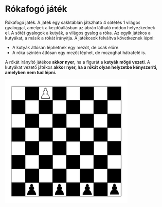 # Rókafogó játék

Rókafogó játék. A játék egy sakktáblán játszható 4 sötétés 1 világos gyaloggal, amelyek a kezdőállásban az ábrán látható módon helyezkednek el. A sötét gyalogok a kutyák, a világos gyalog a róka. Az egyik játékos a kutyákat, a másik a rókát irányítja. A játékosok felváltva következnek lépni:

- A kutyák átlósan léphetnek egy mezőt, de csak előre.
- A róka szintén átlósan egy mezőt léphet, de mozoghat hátrafelé is.

A rókát irányító játékos __akkor nyer__, ha a figurát a __kutyák mögé vezeti__. A kutyákat vezető játékos __akkor nyer, ha a rókát olyan helyzetbe kényszeríti, amelyben nem tud lépni.__ 

![example pic](catch-the-fox-example.png)

